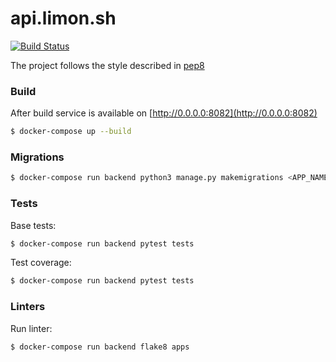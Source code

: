 # api.limon.sh

[![Build Status](https://travis-ci.com/limon-sh/api.limon.sh.svg?branch=master)](https://travis-ci.com/limon-sh/api.limon.sh)

The project follows the style described in [pep8](https://www.python.org/dev/peps/pep-0008/)

### Build

After build service is available on [http://0.0.0.0:8082](http://0.0.0.0:8082)

```bash
$ docker-compose up --build
```

### Migrations

```bash
$ docker-compose run backend python3 manage.py makemigrations <APP_NAME>
```

### Tests

Base tests:

```bash
$ docker-compose run backend pytest tests
```

Test coverage:

```bash
$ docker-compose run backend pytest tests
```


### Linters

Run linter:

```bash
$ docker-compose run backend flake8 apps
```
